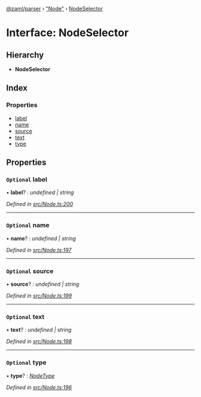 [@zaml/parser](../README.md) › ["Node"](../modules/_node_.md) › [NodeSelector](_node_.nodeselector.md)

# Interface: NodeSelector

## Hierarchy

* **NodeSelector**

## Index

### Properties

* [label](_node_.nodeselector.md#optional-label)
* [name](_node_.nodeselector.md#optional-name)
* [source](_node_.nodeselector.md#optional-source)
* [text](_node_.nodeselector.md#optional-text)
* [type](_node_.nodeselector.md#optional-type)

## Properties

### `Optional` label

• **label**? : *undefined | string*

*Defined in [src/Node.ts:200](https://github.com/nexushubs/zaml-lang/blob/4389e8b/packages/zaml-parser/src/Node.ts#L200)*

___

### `Optional` name

• **name**? : *undefined | string*

*Defined in [src/Node.ts:197](https://github.com/nexushubs/zaml-lang/blob/4389e8b/packages/zaml-parser/src/Node.ts#L197)*

___

### `Optional` source

• **source**? : *undefined | string*

*Defined in [src/Node.ts:199](https://github.com/nexushubs/zaml-lang/blob/4389e8b/packages/zaml-parser/src/Node.ts#L199)*

___

### `Optional` text

• **text**? : *undefined | string*

*Defined in [src/Node.ts:198](https://github.com/nexushubs/zaml-lang/blob/4389e8b/packages/zaml-parser/src/Node.ts#L198)*

___

### `Optional` type

• **type**? : *[NodeType](../enums/_node_.nodetype.md)*

*Defined in [src/Node.ts:196](https://github.com/nexushubs/zaml-lang/blob/4389e8b/packages/zaml-parser/src/Node.ts#L196)*
